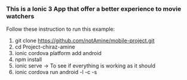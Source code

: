 ### This is a Ionic 3 App that offer a better experience to movie watchers 

Follow these instruction to run this example:

1. git clone https://github.com/notAmine/mobile-project.git
2. cd Project-chiraz-amine
3. ionic cordova platform add android
4. npm install
5. ionic serve -> To see if everything is working as it should
6. ionic cordova run android -l -c -s
